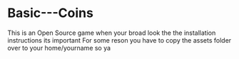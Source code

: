 # Basic---Coins
This is an Open Source game when your broad look the the installation instructions its important
For some reson you have to copy the assets folder over to your home/yourname so ya

